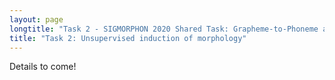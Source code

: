 ```yaml
---
layout: page
longtitle: "Task 2 - SIGMORPHON 2020 Shared Task: Grapheme-to-Phoneme and Unsupervised Induction of Morphology"
title: "Task 2: Unsupervised induction of morphology"
---
```


Details to come!


